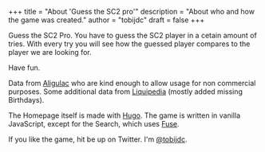 +++
title = "About 'Guess the SC2 pro'"
description = "About who and how the game was created."
author = "tobijdc"
draft = false
+++

Guess the SC2 Pro.
You have to guess the SC2 player in a cetain amount of tries.
With every try you will see how the guessed player compares to the player we are looking for.

Have fun.

Data from [Aligulac](http://aligulac.com/) who are kind enough to allow usage for non commercial purposes.
Some additional data from [Liquipedia](https://liquipedia.net/starcraft2/) (mostly added missing Birthdays).

The Homepage itself is made with [Hugo](https://gohugo.io/).
The game is written in vanilla JavaScript, except for the Search, which uses [Fuse](https://www.fusejs.io/).

If you like the game, hit be up on Twitter. I'm [@tobijdc](https://twitter.com/tobijdc).
